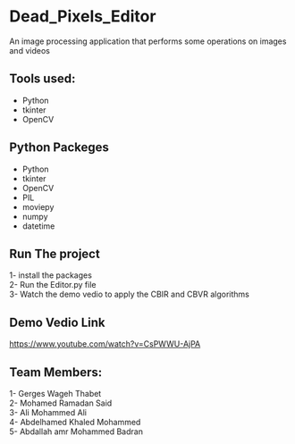 # Dead_Pixels_Editor
An image processing application that performs some operations on images and videos

## Tools used:
* Python
* tkinter
* OpenCV 

## Python Packeges
* Python
* tkinter
* OpenCV
* PIL
* moviepy
* numpy
* datetime

## Run The project
1- install the packages<br/>
2- Run the Editor.py  file<br/>
3- Watch the demo vedio to apply the CBIR and CBVR algorithms<br/>

## Demo Vedio Link
https://www.youtube.com/watch?v=CsPWWU-AjPA


## Team Members:
1- Gerges Wageh Thabet<br/>
2- Mohamed Ramadan Said <br/>
3- Ali Mohammed Ali<br/>
4- Abdelhamed Khaled Mohammed<br/>
5- Abdallah amr Mohammed Badran<br/>
